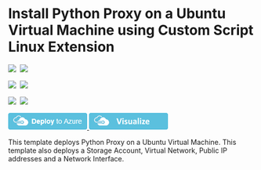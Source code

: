 # Install Python Proxy on a Ubuntu Virtual Machine using Custom Script Linux Extension

<IMG SRC="https://azbotstorage.blob.core.windows.net/badges/python-proxy-on-ubuntu/PublicLastTestDate.svg" />&nbsp;
<IMG SRC="https://azbotstorage.blob.core.windows.net/badges/python-proxy-on-ubuntu/PublicDeployment.svg" />&nbsp;

<IMG SRC="https://azbotstorage.blob.core.windows.net/badges/python-proxy-on-ubuntu/FairfaxLastTestDate.svg" />&nbsp;
<IMG SRC="https://azbotstorage.blob.core.windows.net/badges/python-proxy-on-ubuntu/FairfaxDeployment.svg" />&nbsp;

<IMG SRC="https://azbotstorage.blob.core.windows.net/badges/python-proxy-on-ubuntu/BestPracticeResult.svg" />&nbsp;
<IMG SRC="https://azbotstorage.blob.core.windows.net/badges/python-proxy-on-ubuntu/CredScanResult.svg" />&nbsp;

<a href="https://portal.azure.com/#create/Microsoft.Template/uri/https%3A%2F%2Fraw.githubusercontent.com%2FAzure%2Fazure-quickstart-templates%2Fmaster%2Fpython-proxy-on-ubuntu%2Fazuredeploy.json" target="_blank">
    <img src="https://raw.githubusercontent.com/Azure/azure-quickstart-templates/master/1-CONTRIBUTION-GUIDE/images/deploytoazure.png"/>
</a>
<a href="http://armviz.io/#/?load=https%3A%2F%2Fraw.githubusercontent.com%2FAzure%2Fazure-quickstart-templates%2Fmaster%2Fpython-proxy-on-ubuntu%2Fazuredeploy.json" target="_blank">
    <img src="https://raw.githubusercontent.com/Azure/azure-quickstart-templates/master/1-CONTRIBUTION-GUIDE/images/visualizebutton.png"/>
</a>

This template deploys Python Proxy on a Ubuntu Virtual Machine. This template also deploys a Storage Account, Virtual Network, Public IP addresses and a Network Interface.
